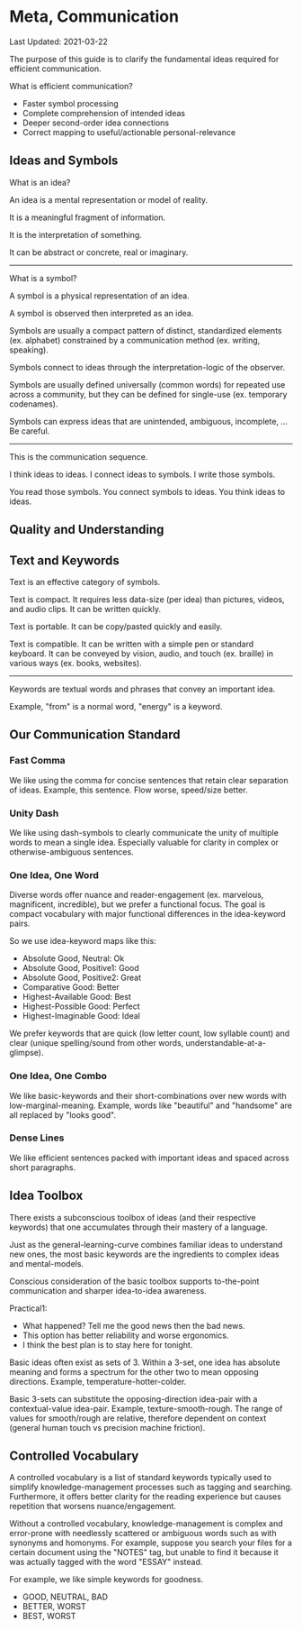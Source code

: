 # Meta, Communication

Last Updated: 2021-03-22

The purpose of this guide is to clarify the fundamental ideas required for efficient communication.

What is efficient communication?

* Faster symbol processing
* Complete comprehension of intended ideas
* Deeper second-order idea connections
* Correct mapping to useful/actionable personal-relevance

## Ideas and Symbols

What is an idea?

An idea is a mental representation or model of reality.

It is a meaningful fragment of information.

It is the interpretation of something.

It can be abstract or concrete, real or imaginary.

---

What is a symbol?

A symbol is a physical representation of an idea.

A symbol is observed then interpreted as an idea.

Symbols are usually a compact pattern of distinct, standardized elements (ex. alphabet) constrained by a communication method (ex. writing, speaking).

Symbols connect to ideas through the interpretation-logic of the observer.

Symbols are usually defined universally (common words) for repeated use across a community, but they can be defined for single-use (ex. temporary codenames).

Symbols can express ideas that are unintended, ambiguous, incomplete, ... Be careful.

---

This is the communication sequence.

I think ideas to ideas. I connect ideas to symbols. I write those symbols.

You read those symbols. You connect symbols to ideas. You think ideas to ideas.

## Quality and Understanding

## Text and Keywords

Text is an effective category of symbols.

Text is compact. It requires less data-size (per idea) than pictures, videos, and audio clips. It can be written quickly.

Text is portable. It can be copy/pasted quickly and easily.

Text is compatible. It can be written with a simple pen or standard keyboard. It can be conveyed by vision, audio, and touch (ex. braille) in various ways (ex. books, websites).

---

Keywords are textual words and phrases that convey an important idea.

Example, "from" is a normal word, "energy" is a keyword.

## Our Communication Standard

### Fast Comma

We like using the comma for concise sentences that retain clear separation of ideas. Example, this sentence. Flow worse, speed/size better.

### Unity Dash

We like using dash-symbols to clearly communicate the unity of multiple words to mean a single idea. Especially valuable for clarity in complex or otherwise-ambiguous sentences.

### One Idea, One Word

Diverse words offer nuance and reader-engagement (ex. marvelous, magnificent, incredible), but we prefer a functional focus. The goal is compact vocabulary with major functional differences in the idea-keyword pairs.

So we use idea-keyword maps like this:

* Absolute Good, Neutral: Ok
* Absolute Good, Positive1: Good
* Absolute Good, Positive2: Great
* Comparative Good: Better
* Highest-Available Good: Best
* Highest-Possible Good: Perfect
* Highest-Imaginable Good: Ideal

We prefer keywords that are quick (low letter count, low syllable count) and clear (unique spelling/sound from other words, understandable-at-a-glimpse).

### One Idea, One Combo

We like basic-keywords and their short-combinations over new words with low-marginal-meaning. Example, words like "beautiful" and "handsome" are all replaced by "looks good".

### Dense Lines

We like efficient sentences packed with important ideas and spaced across short paragraphs.

## Idea Toolbox

There exists a subconscious toolbox of ideas (and their respective keywords) that one accumulates through their mastery of a language.

Just as the general-learning-curve combines familiar ideas to understand new ones, the most basic keywords are the ingredients to complex ideas and mental-models.

Conscious consideration of the basic toolbox supports to-the-point communication and sharper idea-to-idea awareness.

Practical1:

* What happened? Tell me the good news then the bad news.
* This option has better reliability and worse ergonomics.
* I think the best plan is to stay here for tonight.

Basic ideas often exist as sets of 3. Within a 3-set, one idea has absolute meaning and forms a spectrum for the other two to mean opposing directions. Example, temperature-hotter-colder.

Basic 3-sets can substitute the opposing-direction idea-pair with a contextual-value idea-pair. Example, texture-smooth-rough. The range of values for smooth/rough are relative, therefore dependent on context (general human touch vs precision machine friction).

## Controlled Vocabulary

A controlled vocabulary is a list of standard keywords typically used to simplify knowledge-management processes such as tagging and searching. Furthermore, it offers better clarity for the reading experience but causes repetition that worsens nuance/engagement.

Without a controlled vocabulary, knowledge-management is complex and error-prone with needlessly scattered or ambiguous words such as with synonyms and homonyms. For example, suppose you search your files for a certain document using the "NOTES" tag, but unable to find it because it was actually tagged with the word "ESSAY" instead.

For example, we like simple keywords for goodness. 

* GOOD, NEUTRAL, BAD
* BETTER, WORST
* BEST, WORST






